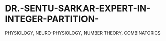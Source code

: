 # DR.-SENTU-SARKAR-EXPERT-IN-INTEGER-PARTITION-
PHYSIOLOGY, NEURO-PHYSIOLOGY, NUMBER THEORY, COMBINATORICS
